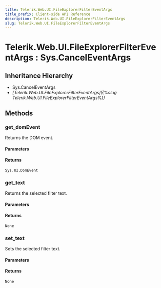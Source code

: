 ```yaml
---
title: Telerik.Web.UI.FileExplorerFilterEventArgs
title_prefix: Client-side API Reference
description: Telerik.Web.UI.FileExplorerFilterEventArgs
slug: Telerik.Web.UI.FileExplorerFilterEventArgs
---
```


# Telerik.Web.UI.FileExplorerFilterEventArgs : Sys.CancelEventArgs 

## Inheritance Hierarchy

* Sys.CancelEventArgs
* *[Telerik.Web.UI.FileExplorerFilterEventArgs]({%slug Telerik.Web.UI.FileExplorerFilterEventArgs%})*


## Methods

###  get_domEvent

Returns the DOM event.

#### Parameters

#### Returns

`Sys.UI.DomEvent` 

### get_text

Returns the selected filter text.

#### Parameters

#### Returns

`None` 

### set_text

Sets the selected filter text.

#### Parameters

#### Returns

`None` 



